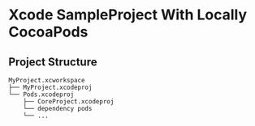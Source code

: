 # Xcode SampleProject With Locally CocoaPods

## Project Structure

    MyProject.xcworkspace
    ├── MyProject.xcodeproj
    └── Pods.xcodeproj
        ├── CoreProject.xcodeproj
        └── dependency pods
        └── ...

